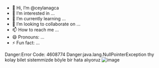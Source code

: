 - 👋 Hi, I’m @ceylanagca
- 👀 I’m interested in ...
- 🌱 I’m currently learning ...
- 💞️ I’m looking to collaborate on ...
- 📫 How to reach me ...
- 😄 Pronouns: ...
- ⚡ Fun fact: ...

<!---
ceylanagca/ceylanagca is a ✨ special ✨ repository because its `README.md` (this file) appears on your GitHub profile.
You can click the Preview link to take a look at your changes.
--->
Danger:Error Code: 4608774
Danger:java.lang.NullPointerException thy kolay bilet sistemmizde böyle bir hata alıyoruz 
![image](https://github.com/ceylanagca/ceylanagca/assets/158492547/5423c941-ed4b-4a05-9360-d2fd5c536dbf)
